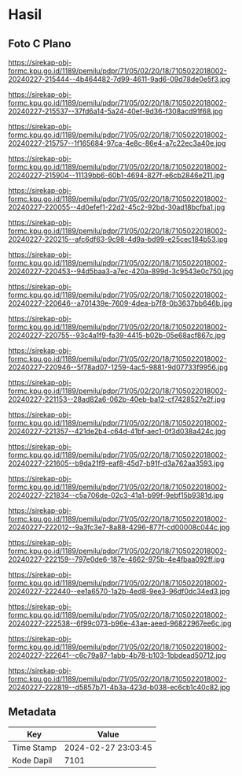 # Hasil

## Foto C Plano

https://sirekap-obj-formc.kpu.go.id/1189/pemilu/pdpr/71/05/02/20/18/7105022018002-20240227-215444--4b464482-7d99-4611-9ad6-09d78de0e5f3.jpg

https://sirekap-obj-formc.kpu.go.id/1189/pemilu/pdpr/71/05/02/20/18/7105022018002-20240227-215537--37fd6a14-5a24-40ef-9d36-f308acd91f68.jpg

https://sirekap-obj-formc.kpu.go.id/1189/pemilu/pdpr/71/05/02/20/18/7105022018002-20240227-215757--1f165684-97ca-4e8c-86e4-a7c22ec3a40e.jpg

https://sirekap-obj-formc.kpu.go.id/1189/pemilu/pdpr/71/05/02/20/18/7105022018002-20240227-215904--11139bb6-60b1-4694-827f-e6cb2846e211.jpg

https://sirekap-obj-formc.kpu.go.id/1189/pemilu/pdpr/71/05/02/20/18/7105022018002-20240227-220055--4d0efef1-22d2-45c2-92bd-30ad18bcfba1.jpg

https://sirekap-obj-formc.kpu.go.id/1189/pemilu/pdpr/71/05/02/20/18/7105022018002-20240227-220215--afc6df63-9c98-4d9a-bd99-e25cec184b53.jpg

https://sirekap-obj-formc.kpu.go.id/1189/pemilu/pdpr/71/05/02/20/18/7105022018002-20240227-220453--94d5baa3-a7ec-420a-899d-3c9543e0c750.jpg

https://sirekap-obj-formc.kpu.go.id/1189/pemilu/pdpr/71/05/02/20/18/7105022018002-20240227-220646--a701439e-7609-4dea-b7f8-0b3637bb646b.jpg

https://sirekap-obj-formc.kpu.go.id/1189/pemilu/pdpr/71/05/02/20/18/7105022018002-20240227-220755--93c4a1f9-fa39-4415-b02b-05e68acf867c.jpg

https://sirekap-obj-formc.kpu.go.id/1189/pemilu/pdpr/71/05/02/20/18/7105022018002-20240227-220946--5f78ad07-1259-4ac5-9881-9d07733f9956.jpg

https://sirekap-obj-formc.kpu.go.id/1189/pemilu/pdpr/71/05/02/20/18/7105022018002-20240227-221153--28ad82a6-062b-40eb-ba12-cf7428527e2f.jpg

https://sirekap-obj-formc.kpu.go.id/1189/pemilu/pdpr/71/05/02/20/18/7105022018002-20240227-221357--421de2b4-c64d-41bf-aec1-0f3d038a424c.jpg

https://sirekap-obj-formc.kpu.go.id/1189/pemilu/pdpr/71/05/02/20/18/7105022018002-20240227-221605--b9da21f9-eaf8-45d7-b91f-d3a762aa3593.jpg

https://sirekap-obj-formc.kpu.go.id/1189/pemilu/pdpr/71/05/02/20/18/7105022018002-20240227-221834--c5a706de-02c3-41a1-b99f-9ebf15b9381d.jpg

https://sirekap-obj-formc.kpu.go.id/1189/pemilu/pdpr/71/05/02/20/18/7105022018002-20240227-222012--9a3fc3e7-8a88-4296-877f-cd00008c044c.jpg

https://sirekap-obj-formc.kpu.go.id/1189/pemilu/pdpr/71/05/02/20/18/7105022018002-20240227-222159--797e0de6-187e-4662-975b-4e4fbaa092ff.jpg

https://sirekap-obj-formc.kpu.go.id/1189/pemilu/pdpr/71/05/02/20/18/7105022018002-20240227-222440--ee1a6570-1a2b-4ed8-9ee3-96df0dc34ed3.jpg

https://sirekap-obj-formc.kpu.go.id/1189/pemilu/pdpr/71/05/02/20/18/7105022018002-20240227-222538--6f99c073-b96e-43ae-aeed-96822967ee6c.jpg

https://sirekap-obj-formc.kpu.go.id/1189/pemilu/pdpr/71/05/02/20/18/7105022018002-20240227-222641--c6c79a87-1abb-4b78-b103-1bbdead50712.jpg

https://sirekap-obj-formc.kpu.go.id/1189/pemilu/pdpr/71/05/02/20/18/7105022018002-20240227-222819--d5857b71-4b3a-423d-b038-ec6cb1c40c82.jpg


## Metadata

| Key        | Value               |
| ---------- | ------------------- |
| Time Stamp | 2024-02-27 23:03:45 |
| Kode Dapil | 7101                |



